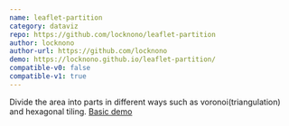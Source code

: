 ```yaml
---
name: leaflet-partition
category: dataviz
repo: https://github.com/locknono/leaflet-partition
author: locknono
author-url: https://github.com/locknono
demo: https://locknono.github.io/leaflet-partition/
compatible-v0: false
compatible-v1: true
---
```


Divide the area into parts in different ways such as voronoi(triangulation) and hexagonal tiling.            <a href="https://locknono.github.io/leaflet-partition/">Basic demo</a>
